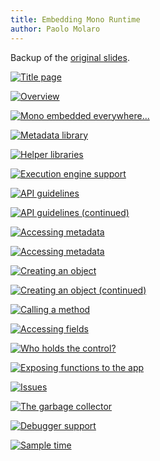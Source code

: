 ```yaml
---
title: Embedding Mono Runtime
author: Paolo Molaro
---
```


Backup of the [original slides](http://primates.ximian.com/~lupus/slides/embed).

[![Title page](/images/embed-slides/img0.jpg)](/images/embed-slides/img0.jpg)

[![Overview](/images/embed-slides/img1.jpg)](/images/embed-slides/img1.jpg)

[![Mono embedded everywhere...](/images/embed-slides/img2.jpg)](/images/embed-slides/img2.jpg)

[![Metadata library](/images/embed-slides/img3.jpg)](/images/embed-slides/img3.jpg)

[![Helper libraries](/images/embed-slides/img4.jpg)](/images/embed-slides/img4.jpg)

[![Execution engine support](/images/embed-slides/img5.jpg)](/images/embed-slides/img5.jpg)

[![API guidelines](/images/embed-slides/img6.jpg)](/images/embed-slides/img6.jpg)

[![API guidelines (continued)](/images/embed-slides/img7.jpg)](/images/embed-slides/img7.jpg)

[![Accessing metadata](/images/embed-slides/img8.jpg)](/images/embed-slides/img8.jpg)

[![Accessing metadata](/images/embed-slides/img9.jpg)](/images/embed-slides/img9.jpg)

[![Creating an object](/images/embed-slides/img10.jpg)](/images/embed-slides/img10.jpg)

[![Creating an object (continued)](/images/embed-slides/img11.jpg)](/images/embed-slides/img11.jpg)

[![Calling a method](/images/embed-slides/img12.jpg)](/images/embed-slides/img12.jpg)

[![Accessing fields](/images/embed-slides/img13.jpg)](/images/embed-slides/img13.jpg)

[![Who holds the control?](/images/embed-slides/img14.jpg)](/images/embed-slides/img14.jpg)

[![Exposing functions to the app](/images/embed-slides/img15.jpg)](/images/embed-slides/img15.jpg)

[![Issues](/images/embed-slides/img16.jpg)](/images/embed-slides/img16.jpg)

[![The garbage collector](/images/embed-slides/img17.jpg)](/images/embed-slides/img17.jpg)

[![Debugger support](/images/embed-slides/img18.jpg)](/images/embed-slides/img18.jpg)

[![Sample time](/images/embed-slides/img19.jpg)](/images/embed-slides/img19.jpg)
